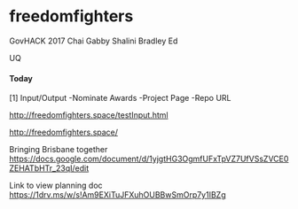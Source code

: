# freedomfighters
GovHACK 2017
Chai
Gabby
Shalini
Bradley
Ed

UQ


#### Today

[1] Input/Output
-Nominate Awards
-Project Page
-Repo URL



http://freedomfighters.space/testInput.html

http://freedomfighters.space/

Bringing Brisbane together
https://docs.google.com/document/d/1yjgtHG3OgmfUFxTpVZ7UfVSsZVCE0ZEHATbHTr_23qI/edit

Link to view planning doc
https://1drv.ms/w/s!Am9EXiTuJFXuhOUBBwSmOrp7y1IBZg
